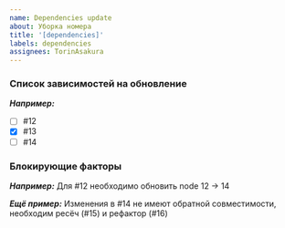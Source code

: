 ```yaml
---
name: Dependencies update
about: Уборка номера
title: '[dependencies]'
labels: dependencies
assignees: TorinAsakura
---
```


### Список зависимостей на обновление
**_Например:_**
- [ ] #12
- [x] #13
- [ ] #14

### Блокирующие факторы
**_Например:_**
Для #12 необходимо обновить node 12 -> 14

**_Ещё пример:_**
Изменения в #14 не имеют обратной совместимости, необходим ресёч (#15) и рефактор (#16)
